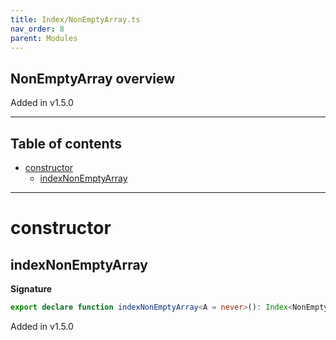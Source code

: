 ```yaml
---
title: Index/NonEmptyArray.ts
nav_order: 8
parent: Modules
---
```


## NonEmptyArray overview

Added in v1.5.0

---

<h2 class="text-delta">Table of contents</h2>

- [constructor](#constructor)
  - [indexNonEmptyArray](#indexnonemptyarray)

---

# constructor

## indexNonEmptyArray

**Signature**

```ts
export declare function indexNonEmptyArray<A = never>(): Index<NonEmptyArray<A>, number, A>
```

Added in v1.5.0
